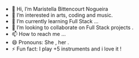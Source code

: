 - 👋 Hi, I’m Maristella Bittencourt Nogueira
- 👀 I’m interested in arts, coding and music.
- 🌱 I’m currently learning Full Stack   ...
- 💞️ I’m looking to collaborate on Full Stack projects .
- 📫 How to reach me ...
- 😄 Pronouns: She , her .
- ⚡ Fun fact:  I play  +5 instruments and i love it !

<!---
maristella12/maristella12 is a ✨ special ✨ repository because its `README.md` (this file) appears on your GitHub profile.
You can click the Preview link to take a look at your changes.
--->
